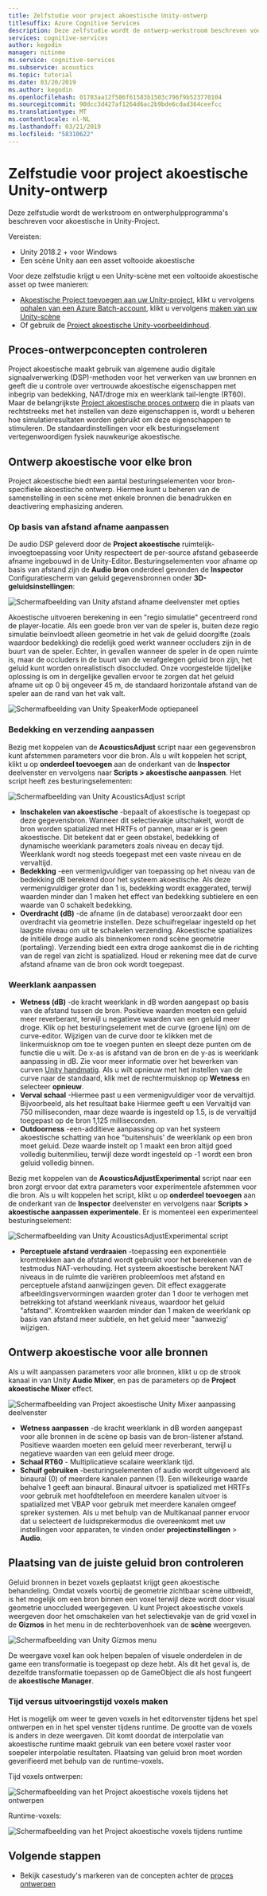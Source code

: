```yaml
---
title: Zelfstudie voor project akoestische Unity-ontwerp
titlesuffix: Azure Cognitive Services
description: Deze zelfstudie wordt de ontwerp-werkstroom beschreven voor akoestische in Unity-Project.
services: cognitive-services
author: kegodin
manager: nitinme
ms.service: cognitive-services
ms.subservice: acoustics
ms.topic: tutorial
ms.date: 03/20/2019
ms.author: kegodin
ms.openlocfilehash: 01783aa12f586f61583b1503c796f9b523770104
ms.sourcegitcommit: 90dcc3d427af1264d6ac2b9bde6cdad364ceefcc
ms.translationtype: MT
ms.contentlocale: nl-NL
ms.lasthandoff: 03/21/2019
ms.locfileid: "58310622"
---
```

# <a name="project-acoustics-unity-design-tutorial"></a>Zelfstudie voor project akoestische Unity-ontwerp
Deze zelfstudie wordt de werkstroom en ontwerphulpprogramma's beschreven voor akoestische in Unity-Project.

Vereisten:
* Unity 2018.2 + voor Windows
* Een scène Unity aan een asset voltooide akoestische

Voor deze zelfstudie krijgt u een Unity-scène met een voltooide akoestische asset op twee manieren:
* [Akoestische Project toevoegen aan uw Unity-project](unity-integration.md), klikt u vervolgens [ophalen van een Azure Batch-account](create-azure-account.md), klikt u vervolgens [maken van uw Unity-scène](unity-baking.md)
* Of gebruik de [Project akoestische Unity-voorbeeldinhoud](unity-quickstart.md).

## <a name="review-design-process-concepts"></a>Proces-ontwerpconcepten controleren
Project akoestische maakt gebruik van algemene audio digitale signaalverwerking (DSP)-methoden voor het verwerken van uw bronnen en geeft die u controle over vertrouwde akoestische eigenschappen met inbegrip van bedekking, NAT/droge mix en weerklank tail-lengte (RT60). Maar de belangrijkste [Project akoestische proces ontwerp](design-process.md) die in plaats van rechtstreeks met het instellen van deze eigenschappen is, wordt u beheren hoe simulatieresultaten worden gebruikt om deze eigenschappen te stimuleren. De standaardinstellingen voor elk besturingselement vertegenwoordigen fysiek nauwkeurige akoestische.

## <a name="design-acoustics-for-each-source"></a>Ontwerp akoestische voor elke bron
Project akoestische biedt een aantal besturingselementen voor bron-specifieke akoestische ontwerp. Hiermee kunt u beheren van de samenstelling in een scène met enkele bronnen die benadrukken en deactivering emphasizing anderen.

### <a name="adjust-distance-based-attenuation"></a>Op basis van afstand afname aanpassen
De audio DSP geleverd door de **Project akoestische** ruimtelijk-invoegtoepassing voor Unity respecteert de per-source afstand gebaseerde afname ingebouwd in de Unity-Editor. Besturingselementen voor afname op basis van afstand zijn de **Audio bron** onderdeel gevonden de **Inspector** Configuratiescherm van geluid gegevensbronnen onder **3D-geluidsinstellingen**:

![Schermafbeelding van Unity afstand afname deelvenster met opties](media/distance-attenuation.png)

Akoestische uitvoeren berekening in een "regio simulatie" gecentreerd rond de player-locatie. Als een goede bron ver van de speler is, buiten deze regio simulatie beïnvloedt alleen geometrie in het vak de geluid doorgifte (zoals waardoor bedekking) die redelijk goed werkt wanneer occluders zijn in de buurt van de speler. Echter, in gevallen wanneer de speler in de open ruimte is, maar de occluders in de buurt van de verafgelegen geluid bron zijn, het geluid kunt worden onrealistisch disoccluded. Onze voorgestelde tijdelijke oplossing is om in dergelijke gevallen ervoor te zorgen dat het geluid afname uit op 0 bij ongeveer 45 m, de standaard horizontale afstand van de speler aan de rand van het vak valt.

![Schermafbeelding van Unity SpeakerMode optiepaneel](media/speaker-mode.png)

### <a name="adjust-occlusion-and-transmission"></a>Bedekking en verzending aanpassen
Bezig met koppelen van de **AcousticsAdjust** script naar een gegevensbron kunt afstemmen parameters voor die bron. Als u wilt koppelen het script, klikt u op **onderdeel toevoegen** aan de onderkant van de **Inspector** deelvenster en vervolgens naar **Scripts > akoestische aanpassen**. Het script heeft zes besturingselementen:

![Schermafbeelding van Unity AcousticsAdjust script](media/acoustics-adjust.png)

* **Inschakelen van akoestische** -bepaalt of akoestische is toegepast op deze gegevensbron. Wanneer dit selectievakje uitschakelt, wordt de bron worden spatialized met HRTFs of pannen, maar er is geen akoestische. Dit betekent dat er geen obstakel, bedekking of dynamische weerklank parameters zoals niveau en decay tijd. Weerklank wordt nog steeds toegepast met een vaste niveau en de vervaltijd.
* **Bedekking** -een vermenigvuldiger van toepassing op het niveau van de bedekking dB berekend door het systeem akoestische. Als deze vermenigvuldiger groter dan 1 is, bedekking wordt exaggerated, terwijl waarden minder dan 1 maken het effect van bedekking subtielere en een waarde van 0 schakelt bedekking.
* **Overdracht (dB)** -de afname (in de database) veroorzaakt door een overdracht via geometrie instellen. Deze schuifregelaar ingesteld op het laagste niveau om uit te schakelen verzending. Akoestische spatializes de initiële droge audio als binnenkomen rond scène geometrie (portaling). Verzending biedt een extra droge aankomst die in de richting van de regel van zicht is spatialized. Houd er rekening mee dat de curve afstand afname van de bron ook wordt toegepast.

### <a name="adjust-reverberation"></a>Weerklank aanpassen
* **Wetness (dB)** -de kracht weerklank in dB worden aangepast op basis van de afstand tussen de bron. Positieve waarden moeten een geluid meer reverberant, terwijl u negatieve waarden van een geluid meer droge. Klik op het besturingselement met de curve (groene lijn) om de curve-editor. Wijzigen van de curve door te klikken met de linkermuisknop om toe te voegen punten en sleept deze punten om de functie die u wilt. De x-as is afstand van de bron en de y-as is weerklank aanpassing in dB. Zie voor meer informatie over het bewerken van curven [Unity handmatig](https://docs.unity3d.com/Manual/EditingCurves.html). Als u wilt opnieuw met het instellen van de curve naar de standaard, klik met de rechtermuisknop op **Wetness** en selecteer **opnieuw**.
* **Verval schaal** -Hiermee past u een vermenigvuldiger voor de vervaltijd. Bijvoorbeeld, als het resultaat bake Hiermee geeft u een Vervaltijd van 750 milliseconden, maar deze waarde is ingesteld op 1.5, is de vervaltijd toegepast op de bron 1,125 milliseconden.
* **Outdoorness** -een-additieve aanpassing op van het systeem akoestische schatting van hoe "buitenshuis' de weerklank op een bron moet geluid. Deze waarde instelt op 1 maakt een bron altijd goed volledig buitenmilieu, terwijl deze wordt ingesteld op -1 wordt een bron geluid volledig binnen.

Bezig met koppelen van de **AcousticsAdjustExperimental** script naar een bron zorgt ervoor dat extra parameters voor experimentele afstemmen voor die bron. Als u wilt koppelen het script, klikt u op **onderdeel toevoegen** aan de onderkant van de **Inspector** deelvenster en vervolgens naar **Scripts > akoestische aanpassen experimentele**. Er is momenteel een experimenteel besturingselement:

![Schermafbeelding van Unity AcousticsAdjustExperimental script](media/acoustics-adjust-experimental.png)

* **Perceptuele afstand verdraaien** -toepassing een exponentiële kromtrekken aan de afstand wordt gebruikt voor het berekenen van de testmodus NAT-verhouding. Het systeem akoestische berekent NAT niveaus in de ruimte die variëren probleemloos met afstand en perceptuele afstand aanwijzingen geven. Dit effect exaggerate afbeeldingsvervormingen waarden groter dan 1 door te verhogen met betrekking tot afstand weerklank niveaus, waardoor het geluid "afstand". Kromtrekken waarden minder dan 1 maken de weerklank op basis van afstand meer subtiele, en het geluid meer "aanwezig' wijzigen.

## <a name="design-acoustics-for-all-sources"></a>Ontwerp akoestische voor alle bronnen
Als u wilt aanpassen parameters voor alle bronnen, klikt u op de strook kanaal in van Unity **Audio Mixer**, en pas de parameters op de **Project akoestische Mixer** effect.

![Schermafbeelding van Project akoestische Unity Mixer aanpassing deelvenster](media/mixer-parameters.png)

* **Wetness aanpassen** -de kracht weerklank in dB worden aangepast voor alle bronnen in de scène op basis van de bron-listener afstand. Positieve waarden moeten een geluid meer reverberant, terwijl u negatieve waarden van een geluid meer droge.
* **Schaal RT60** - Multiplicatieve scalaire weerklank tijd.
* **Schuif gebruiken** -besturingselementen of audio wordt uitgevoerd als binaural (0) of meerdere kanalen pannen (1). Een willekeurige waarde behalve 1 geeft aan binaural. Binaural uitvoer is spatialized met HRTFs voor gebruik met hoofdtelefoon en meerdere kanalen uitvoer is spatialized met VBAP voor gebruik met meerdere kanalen omgeef spreker systemen. Als u met behulp van de Multikanaal panner ervoor dat u selecteert de luidsprekermodus die overeenkomt met uw instellingen voor apparaten, te vinden onder **projectinstellingen** > **Audio**.

## <a name="check-proper-sound-source-placement"></a>Plaatsing van de juiste geluid bron controleren
Geluid bronnen in bezet voxels geplaatst krijgt geen akoestische behandeling. Omdat voxels voorbij de geometrie zichtbaar scène uitbreidt, is het mogelijk om een bron binnen een voxel terwijl deze wordt door visual geometrie unoccluded weergegeven. U kunt Project akoestische voxels weergeven door het omschakelen van het selectievakje van de grid voxel in de **Gizmos** in het menu in de rechterbovenhoek van de **scène** weergeven.

![Schermafbeelding van Unity Gizmos menu](media/gizmos-menu.png)  

De weergave voxel kan ook helpen bepalen of visuele onderdelen in de game een transformatie is toegepast op deze hebt. Als dit het geval is, de dezelfde transformatie toepassen op de GameObject die als host fungeert de **akoestische Manager**.

### <a name="bake-time-vs-run-time-voxels"></a>Tijd versus uitvoeringstijd voxels maken
Het is mogelijk om weer te geven voxels in het editorvenster tijdens het spel ontwerpen en in het spel venster tijdens runtime. De grootte van de voxels is anders in deze weergaven. Dit komt doordat de interpolatie van akoestische runtime maakt gebruik van een betere voxel raster voor soepeler interpolatie resultaten. Plaatsing van geluid bron moet worden geverifieerd met behulp van de runtime-voxels.

Tijd voxels ontwerpen:

![Schermafbeelding van het Project akoestische voxels tijdens het ontwerpen](media/voxels-design-time.png)

Runtime-voxels:

![Schermafbeelding van het Project akoestische voxels tijdens runtime](media/voxels-runtime.png)

## <a name="next-steps"></a>Volgende stappen
* Bekijk casestudy's markeren van de concepten achter de [proces ontwerpen](design-process.md)

